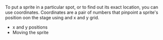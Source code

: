 To put a sprite in a particular spot, or to find out its exact location, you can use coordinates. Coordinates are a pair of numbers that pinpoint a sprite's position oon the stage using and x and y grid.

- x and y positions
- Moving the sprite
